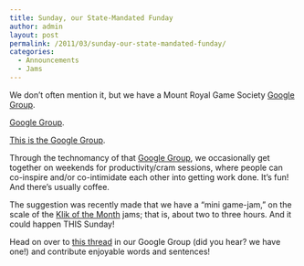 ```yaml
---
title: Sunday, our State-Mandated Funday
author: admin
layout: post
permalink: /2011/03/sunday-our-state-mandated-funday/
categories:
  - Announcements
  - Jams
---
```

We don&#8217;t often mention it, but we have a Mount Royal Game Society [Google Group](https://groups.google.com/group/montrealindies).

[Google Group](https://groups.google.com/group/montrealindies).

[This is the Google Group](https://groups.google.com/group/montrealindies).

Through the technomancy of that [Google Group](https://groups.google.com/group/montrealindies), we occasionally get together on weekends for productivity/cram sessions, where people can co-inspire and/or co-intimidate each other into getting work done. It&#8217;s fun! And there&#8217;s usually coffee.

The suggestion was recently made that we have a &#8220;mini game-jam,&#8221; on the scale of the [Klik of the Month](http://www.glorioustrainwrecks.com/node/44) jams; that is, about two to three hours. And it could happen THIS Sunday!

Head on over to [this thread](https://groups.google.com/group/montrealindies/browse_thread/thread/b7647f8dfc839188) in our Google Group (did you hear? we have one!) and contribute enjoyable words and sentences!